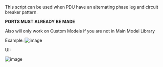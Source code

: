 This script can be used when PDU have an alternating phase leg and circuit breaker pattern.

**PORTS MUST ALREADY BE MADE**

Also will only work on Custom Models if you are not in Main Model Library

Example:
![image](https://user-images.githubusercontent.com/36317228/228587716-4dbf93e9-ce55-4f2a-93e5-5cbf6875591f.png)


UI:

![image](https://user-images.githubusercontent.com/36317228/229138253-eaab307b-d509-4533-bb57-78fe8fff993c.png)
